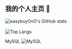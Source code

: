 ## 我的个人主页 👋
![easyboyOvO's GitHub stats](https://github-readme-stats.vercel.app/api?username=easyboyOvO)
</br>
</br>
![Top Langs](https://github-readme-stats.vercel.app/api/top-langs/?username=easyboyOvO)

MySQL	![MySQL](https://img.shields.io/badge/mysql-4479A1.svg?style=for-the-badge&logo=mysql&logoColor=white)

<!--
**easyboyOvO/easyboyOvO** is a ✨ _special_ ✨ repository because its `README.md` (this file) appears on your GitHub profile.

Here are some ideas to get you started:

- 🔭 I’m currently working on ...
- 🌱 I’m currently learning ...
- 👯 I’m looking to collaborate on ...
- 🤔 I’m looking for help with ...
- 💬 Ask me about ...
- 📫 How to reach me: ...
- 😄 Pronouns: ...
- ⚡ Fun fact: ...
-->
